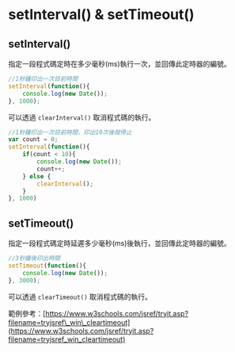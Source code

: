 # setInterval\(\) & setTimeout\(\)

## setInterval\(\)

指定一段程式碼定時在多少毫秒\(ms\)執行一次，並回傳此定時器的編號。

```javascript
//1秒鐘印出一次目前時間
setInterval(function(){
    console.log(new Date());
}, 1000);
```

可以透過 `clearInterval()` 取消程式碼的執行。

```javascript
//1秒鐘印出一次目前時間，印出10次後就停止
var count = 0;
setInterval(function(){
    if(count < 10){
        console.log(new Date());
        count++;
    } else {
        clearInterval();
    }
}, 1000)
```

## setTimeout\(\)

指定一段程式碼定時延遲多少毫秒\(ms\)後執行，並回傳此定時器的編號。

```javascript
//3秒鐘後印出時間
setTimeout(function(){
    console.log(new Date());
}, 3000);
```

可以透過 `clearTimeout()` 取消程式碼的執行。

範例參考：[https://www.w3schools.com/jsref/tryit.asp?filename=tryjsref\_win\_cleartimeout](https://www.w3schools.com/jsref/tryit.asp?filename=tryjsref_win_cleartimeout)

